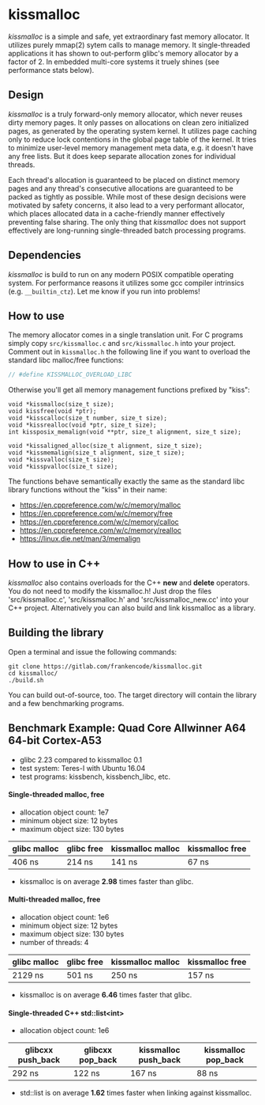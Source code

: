 # kissmalloc

*kissmalloc* is a simple and safe, yet extraordinary fast memory allocator. It utilizes purely mmap(2) sytem calls to manage memory. It single-threaded applications it has shown to out-perform glibc's memory allocator by a factor of 2. In embedded multi-core systems it truely shines (see performance stats below).

## Design

*kissmalloc* is a truly forward-only memory allocator, which never reuses dirty memory pages. It only passes on allocations on clean zero initialized pages, as generated by the operating system kernel. It utilizes page caching only to reduce lock contentions in the global page table of the kernel. It tries to minimize user-level memory management meta data, e.g. it doesn't have any free lists. But it does keep separate allocation zones for individual threads.

Each thread's allocation is guaranteed to be placed on distinct memory pages and any thread's consecutive allocations are guaranteed to be packed as tightly as possible. While most of these design decisions were motivated by safety concerns, it also lead to a very performant allocator, which places allocated data in a cache-friendly manner effectively preventing false sharing. The only thing that *kissmalloc* does not support effectively are long-running single-threaded batch processing programs.

## Dependencies

*kissmalloc* is build to run on any modern POSIX compatible operating system. For performance reasons it utilizes some gcc compiler intrinsics (e.g. `__builtin_ctz`). Let me know if you run into problems!

## How to use

The memory allocator comes in a single translation unit. For C programs simply copy `src/kissmalloc.c` and `src/kissmalloc.h` into your project. Comment out in  `kissmalloc.h` the following line if you want to overload the standard libc malloc/free functions:
```C
// #define KISSMALLOC_OVERLOAD_LIBC
```
Otherwise you'll get all memory management functions prefixed by "kiss":
```
void *kissmalloc(size_t size);
void kissfree(void *ptr);
void *kisscalloc(size_t number, size_t size);
void *kissrealloc(void *ptr, size_t size);
int kissposix_memalign(void **ptr, size_t alignment, size_t size);

void *kissaligned_alloc(size_t alignment, size_t size);
void *kissmemalign(size_t alignment, size_t size);
void *kissvalloc(size_t size);
void *kisspvalloc(size_t size);
```
The functions behave semantically exactly the same as the standard libc library functions without the "kiss" in their name:
 * https://en.cppreference.com/w/c/memory/malloc
 * https://en.cppreference.com/w/c/memory/free
 * https://en.cppreference.com/w/c/memory/calloc
 * https://en.cppreference.com/w/c/memory/realloc
 * https://linux.die.net/man/3/memalign

## How to use in C++

*kissmalloc* also contains overloads for the C++ **new** and **delete** operators. You do not need to modify the kissmalloc.h! Just drop the files 'src/kissmalloc.c', 'src/kissmalloc.h' and 'src/kissmalloc_new.cc' into your C++ project. Alternatively you can also build and link kissmalloc as a library.

## Building the library

Open a terminal and issue the following commands:

```
git clone https://gitlab.com/frankencode/kissmalloc.git
cd kissmalloc/
./build.sh
```

You can build out-of-source, too. The target directory will contain the library and a few benchmarking programs.

## Benchmark Example: Quad Core Allwinner A64 64-bit Cortex-A53

 * glibc 2.23 compared to kissmalloc 0.1
 * test system: Teres-I with Ubuntu 16.04
 * test programs: kissbench, kissbench_libc, etc.

#### Single-threaded malloc, free

 * allocation object count: 1e7
 * minimum object size: 12 bytes
 * maximum object size: 130 bytes

| glibc malloc | glibc free | kissmalloc malloc | kissmalloc free |
|--------------|------------|-------------------|-----------------|
| 406 ns       | 214 ns     | 141 ns            | 67 ns           |

 * kissmalloc is on average **2.98** times faster than glibc.

#### Multi-threaded malloc, free

  * allocation object count: 1e6
  * minimum object size: 12 bytes
  * maximum object size: 130 bytes
  * number of threads: 4

| glibc malloc | glibc free | kissmalloc malloc | kissmalloc free |
|--------------|------------|-------------------|-----------------|
| 2129 ns      | 501 ns     | 250 ns            | 157 ns          |

 * kissmalloc is on average **6.46** times faster that glibc.

#### Single-threaded C++ std::list&lt;int&gt;

 * allocation object count: 1e6

| glibcxx push_back | glibcxx pop_back | kissmalloc push_back | kissmalloc pop_back |
|-------------------|------------------|----------------------|---------------------|
| 292 ns            | 122 ns           | 167 ns               | 88 ns               |

 * std::list<int> is on average **1.62** times faster when linking against kissmalloc.
